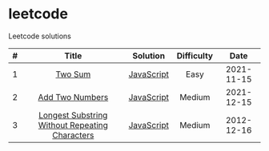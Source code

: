 # leetcode
Leetcode solutions

| # | Title | Solution | Difficulty | Date
| :---: | :---: | :---: | :---: | :---: |
| 1  |  [Two Sum](https://leetcode-cn.com/problems/two-sum/) | [JavaScript](./algorithm/javascript/01/index.md) | Easy | 2021-11-15
| 2  |  [Add Two Numbers](https://leetcode-cn.com/problems/add-two-numbers/) | [JavaScript](./algorithm/javascript/02/index.md) | Medium | 2021-12-15
| 3  |  [Longest Substring Without Repeating Characters](https://leetcode-cn.com/problems/longest-substring-without-repeating-characters/) | [JavaScript](./algorithm/javascript/03/index.md) | Medium | 2012-12-16
